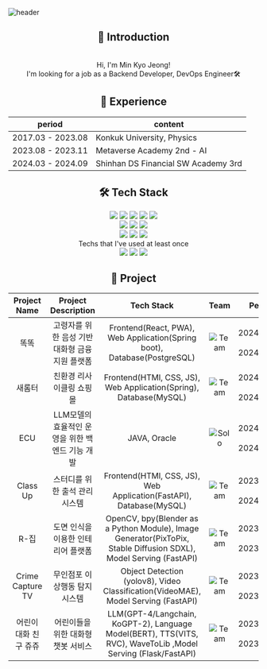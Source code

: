 ![header](https://capsule-render.vercel.app/api?type=venom&color=auto&height=300&section=header&text=Minkyo%20Jeong&fontSize=70)

<div align="center">

## 👋 Introduction 
<div>
    <br>
   Hi, I'm Min Kyo Jeong!
    <br>
   I'm looking for a job as a Backend Developer, DevOps Engineer🛠 <br>
</div>

## 📆 Experience
| period | content |
| ------- | ------- |
| 2017.03 - 2023.08 | Konkuk University, Physics |
| 2023.08 - 2023.11 | Metaverse Academy 2nd - AI |
| 2024.03 - 2024.09 | Shinhan DS Financial SW Academy 3rd |

## 🛠 Tech Stack
<div>
    <img src="https://img.shields.io/badge/Python-3776AB?style=flat-square&logo=Python&logoColor=white"/>
    <img src="https://img.shields.io/badge/Java-007396?style=flat-square&logo=coffeescript&logoColor=white"/>
    <img src="https://img.shields.io/badge/Spring-6DB33F?style=flat-square&logo=Spring&logoColor=white"/>
    <img src="https://img.shields.io/badge/Spring_Boot-6DB33F?style=flat-square&logo=SpringBoot&logoColor=white"/>
    <img src="https://img.shields.io/badge/FastAPI-009688?style=flat-square&logo=FastAPI&logoColor=white"/>
</div>
<div>
    <img src="https://img.shields.io/badge/Oracle-F80000?style=flat-square&logo=Oracle&logoColor=white"/>
    <img src="https://img.shields.io/badge/MySQL-4479A1?style=flat-square&logo=MySQL&logoColor=white"/>
    <img src="https://img.shields.io/badge/PostgreSQL-336791?style=flat-square&logo=PostgreSQL&logoColor=white"/>
</div>
<div>
    <img src="https://img.shields.io/badge/Docker-2496ED?style=flat-square&logo=Docker&logoColor=white"/>
    <img src="https://img.shields.io/badge/Git-F05032?style=flat-square&logo=Git&logoColor=white"/>
    <img src="https://img.shields.io/badge/GitHub-181717?style=flat-square&logo=GitHub&logoColor=white"/>
</div>
<div>
    Techs that I've used at least once<br>
   <img src="https://img.shields.io/badge/Kubernetes-326CE5?style=flat-square&logo=Kubernetes&logoColor=white"/>
   <img src="https://img.shields.io/badge/Jenkins-D24939?style=flat-square&logo=Jenkins&logoColor=white"/>
   <img src="https://img.shields.io/badge/Tekton-F46A2A?style=flat-square&logo=Tekton&logoColor=white"/>
</div>

## 📃 Project

|Project Name|Project Description|Tech Stack|Team|Period|Link|
|:---:|:---:|:---:|:---:|:---:|:---:|
| 똑똑 | 고령자를 위한 음성 기반 대화형 금융 지원 플랫폼 | Frontend(React, PWA), Web Application(Spring boot), Database(PostgreSQL) | ![Team](https://img.shields.io/badge/Team-red) | 2024/07/24 ~ 2024/09/11 | [Repo👉](https://github.com/MinkyoDev/knock-knock)|
| 새롬터 | 친환경 리사이클링 쇼핑몰 | Frontend(HTMl, CSS, JS), Web Application(Spring), Database(MySQL) | ![Team](https://img.shields.io/badge/Team-red) | 2024/05/27 ~ 2024/07/09 | [Repo👉](https://github.com/MinkyoDev/saerom-teo)|
| ECU | LLM모델의 효율적인 운영을 위한 백엔드 기능 개발 | JAVA, Oracle | ![Solo](https://img.shields.io/badge/Solo-blue) | 2024/04/08 ~ 2024/04/15 | [Repo👉](https://github.com/MinkyoDev/efficient-chatbot-use)|
| Class Up | 스터디를 위한 출석 관리 시스템 | Frontend(HTMl, CSS, JS), Web Application(FastAPI), Database(MySQL) | ![Team](https://img.shields.io/badge/Team-red) | 2023/12/14 ~ 2024/01/16 | [Repo👉](https://github.com/MinkyoJeong1/Class-Up)|
| R-집 | 도면 인식을 이용한 인테리어 플랫폼 | OpenCV, bpy(Blender as a Python Module), Image Generator(PixToPix, Stable Diffusion SDXL), Model Serving (FastAPI) | ![Team](https://img.shields.io/badge/Team-red) | 2023/10/06 ~ 2023/11/30 | [Repo👉](https://github.com/MinkyoJeong1/R-zipp)|
| Crime Capture TV | 무인점포 이상행동 탐지 시스템 | Object Detection (yolov8), Video Classification(VideoMAE), Model Serving (FastAPI) | ![Team](https://img.shields.io/badge/Team-red) | 2023/09/04 ~ 2023/09/27 | [Repo👉](https://github.com/MinkyoJeong1/Crime-capture-tv)|
| 어린이 대화 친구 쥬쥬 | 어린이들을 위한 대화형 챗봇 서비스 | LLM(GPT-4/Langchain, KoGPT-2), Language Model(BERT), TTS(VITS, RVC), WaveToLib ,Model Serving (Flask/FastAPI) | ![Team](https://img.shields.io/badge/Team-red) | 2023/08/07 ~ 2023/08/28 | [Repo👉](https://github.com/MinkyoJeong1/JUJU)|
